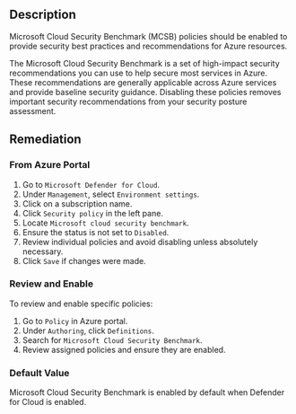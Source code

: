 ## Description

Microsoft Cloud Security Benchmark (MCSB) policies should be enabled to provide security best practices and recommendations for Azure resources.

The Microsoft Cloud Security Benchmark is a set of high-impact security recommendations you can use to help secure most services in Azure. These recommendations are generally applicable across Azure services and provide baseline security guidance. Disabling these policies removes important security recommendations from your security posture assessment.

## Remediation

### From Azure Portal

1. Go to `Microsoft Defender for Cloud`.
2. Under `Management`, select `Environment settings`.
3. Click on a subscription name.
4. Click `Security policy` in the left pane.
5. Locate `Microsoft cloud security benchmark`.
6. Ensure the status is not set to `Disabled`.
7. Review individual policies and avoid disabling unless absolutely necessary.
8. Click `Save` if changes were made.

### Review and Enable

To review and enable specific policies:

1. Go to `Policy` in Azure portal.
2. Under `Authoring`, click `Definitions`.
3. Search for `Microsoft Cloud Security Benchmark`.
4. Review assigned policies and ensure they are enabled.

### Default Value

Microsoft Cloud Security Benchmark is enabled by default when Defender for Cloud is enabled.

